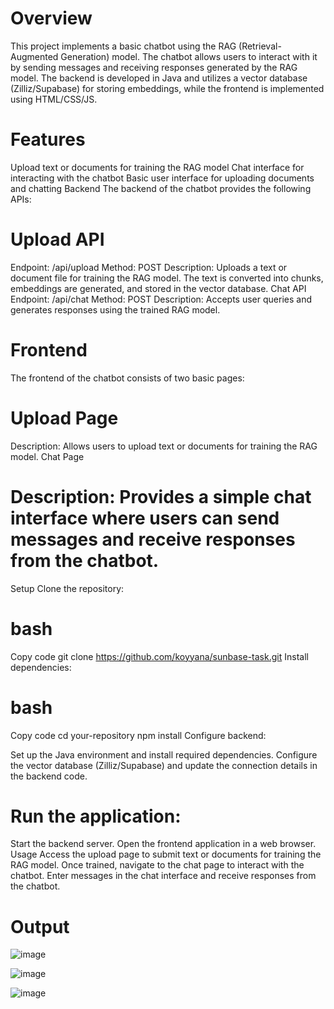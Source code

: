 # Overview
This project implements a basic chatbot using the RAG (Retrieval-Augmented Generation) model. The chatbot allows users to interact with it by sending messages and receiving responses generated by the RAG model. The backend is developed in Java and utilizes a vector database (Zilliz/Supabase) for storing embeddings, while the frontend is implemented using HTML/CSS/JS.

# Features
Upload text or documents for training the RAG model
Chat interface for interacting with the chatbot
Basic user interface for uploading documents and chatting
Backend
The backend of the chatbot provides the following APIs:

# Upload API
Endpoint: /api/upload
Method: POST
Description: Uploads a text or document file for training the RAG model. The text is converted into chunks, embeddings are generated, and stored in the vector database.
Chat API
Endpoint: /api/chat
Method: POST
Description: Accepts user queries and generates responses using the trained RAG model.
# Frontend
The frontend of the chatbot consists of two basic pages:

# Upload Page
Description: Allows users to upload text or documents for training the RAG model.
Chat Page
# Description: Provides a simple chat interface where users can send messages and receive responses from the chatbot.
Setup
Clone the repository:

# bash
Copy code
git clone https://github.com/koyyana/sunbase-task.git
Install dependencies:

# bash
Copy code
cd your-repository
npm install
Configure backend:

Set up the Java environment and install required dependencies.
Configure the vector database (Zilliz/Supabase) and update the connection details in the backend code.
# Run the application:

Start the backend server.
Open the frontend application in a web browser.
Usage
Access the upload page to submit text or documents for training the RAG model.
Once trained, navigate to the chat page to interact with the chatbot.
Enter messages in the chat interface and receive responses from the chatbot.

# Output

![image](https://github.com/koyyana/sunbase-task/assets/142420975/bd1b1563-44dc-41d3-b3e1-f1c7494f849c)

![image](https://github.com/koyyana/sunbase-task/assets/142420975/19d5cd89-0fab-4518-89cd-e05a03776e1d)

![image](https://github.com/koyyana/sunbase-task/assets/142420975/ad5a128e-ed13-4cb6-a05a-e9c4caa6e996)


